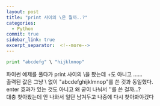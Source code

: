 ```yaml
---
layout: post
title: "print 사이의 \은 뭘까..?"
categories:
  - Python
commit: true
sidebar_link: true
excerpt_separator:  <!--more-->
---
```


```python
print "abcdefg" \ "hijklmnop"
```

파이썬 예제를 풀다가 print 사이의 \을 봤는데 +도 아니고 \......<br>
출력된 값은 그냥 \ 없이 "abcdefghijklmnop"를 쓴 것과 동일했다.<br>
enter 효과가 있는 것도 아니고 왜 굳이 나눠서 '\'를 쓴 걸까...?<br>
대충 찾아봤는데 안 나와서 일단 남겨두고 나중에 다시 찾아봐야겠다